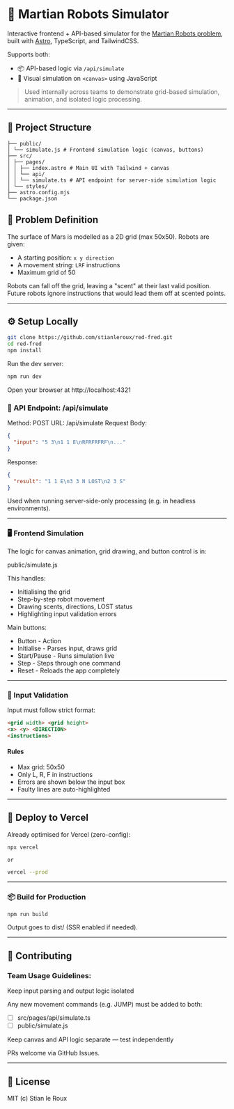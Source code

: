 # 🚀 Martian Robots Simulator

Interactive frontend + API-based simulator for the [Martian Robots problem](https://github.com/stianleroux/red-fred), built with [Astro](https://astro.build/), TypeScript, and TailwindCSS.

Supports both:
- 📦 API-based logic via `/api/simulate`
- 🎨 Visual simulation on `<canvas>` using JavaScript

> Used internally across teams to demonstrate grid-based simulation, animation, and isolated logic processing.

---

## 📁 Project Structure

```atx
├── public/
│ └── simulate.js # Frontend simulation logic (canvas, buttons)
├── src/
│ ├── pages/
│ │ ├── index.astro # Main UI with Tailwind + canvas
│ │ └── api/
│ │ └── simulate.ts # API endpoint for server-side simulation logic
│ └── styles/
├── astro.config.mjs
└── package.json
```

## 🧠 Problem Definition

The surface of Mars is modelled as a 2D grid (max 50x50). Robots are given:

- A starting position: `x y direction`
- A movement string: `LRF` instructions
- Maximum grid of 50

Robots can fall off the grid, leaving a "scent" at their last valid position. Future robots ignore instructions that would lead them off at scented points.

---

## ⚙️ Setup Locally

```bash
git clone https://github.com/stianleroux/red-fred.git
cd red-fred
npm install
```

Run the dev server:

```bash
npm run dev
```

Open your browser at http://localhost:4321

### 🧪 API Endpoint: /api/simulate

Method: POST
URL: /api/simulate
Request Body:

```json
{
  "input": "5 3\n1 1 E\nRFRFRFRF\n..."
}
```

Response:

```json
{
  "result": "1 1 E\n3 3 N LOST\n2 3 S"  
}
```

Used when running server-side-only processing (e.g. in headless environments).

---

### 🖥️ Frontend Simulation

The logic for canvas animation, grid drawing, and button control is in:

public/simulate.js

This handles:

- Initialising the grid
- Step-by-step robot movement
- Drawing scents, directions, LOST status
- Highlighting input validation errors

Main buttons:

- Button - Action
- Initialise - Parses input, draws grid
- Start/Pause - Runs simulation live
- Step - Steps through one command
- Reset - Reloads the app completely

---

### 🚨 Input Validation

Input must follow strict format:

```html
<grid width> <grid height>
<x> <y> <DIRECTION>
<instructions>
```

#### Rules

- Max grid: 50x50
- Only L, R, F in instructions
- Errors are shown below the input box
- Faulty lines are auto-highlighted

---

## 🚀 Deploy to Vercel

Already optimised for Vercel (zero-config):

```bash
npx vercel

or

vercel --prod
```

---

### 📦 Build for Production

```bash
npm run build
```

Output goes to dist/ (SSR enabled if needed).

---

## 🤝 Contributing

### Team Usage Guidelines:

Keep input parsing and output logic isolated

Any new movement commands (e.g. JUMP) must be added to both:

- [ ] src/pages/api/simulate.ts
- [ ] public/simulate.js

Keep canvas and API logic separate — test independently

PRs welcome via GitHub Issues.

---

## 📄 License

MIT (c) Stian le Roux
